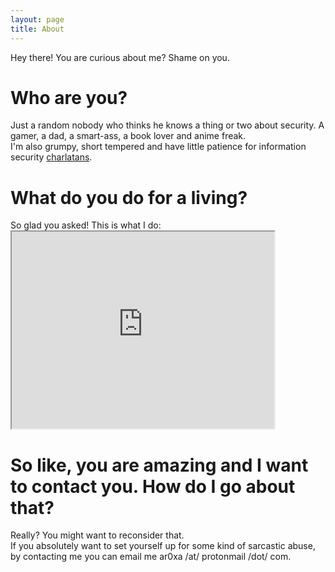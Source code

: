 ```yaml
---
layout: page
title: About
---
```

<p class="message">
  Hey there! You are curious about me? Shame on you.
</p>
<h1>Who are you?</h1>
Just a random nobody who thinks he knows a thing or two about security. A gamer, a dad, a smart-ass, a book lover and anime freak. <br />
I'm also grumpy, short tempered and have little patience for information security <a href="http://attrition.org/errata/charlatan/" target="_blank">charlatans</a>.
<p>
<h1>What do you do for a living?</h1>
So glad you asked! This is what I do:
<iframe width="420" height="315"
src="https://www.youtube.com/embed/2-OQhot_ml0">
</iframe> 
<h1>So like, you are amazing and I want to contact you. How do I go about that?</h1>
Really? You might want to reconsider that. <br/>
If you absolutely want to set yourself up for some kind of sarcastic abuse, by contacting me you can email me ar0xa /at/ protonmail /dot/ com. 